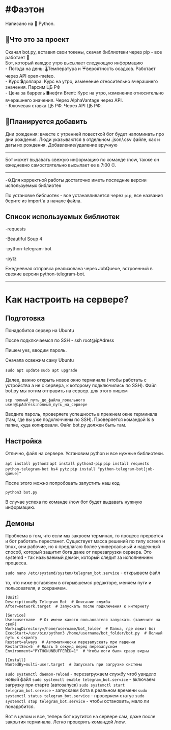 <h1>#Фаэтон</h1>

Написано на 🐍 Python.

<h2>🌟Что это за проект</h2>
Скачал bot.py, вставил свои токены, скачал библиотеки через pip - все работает 🚀<br>
Бот, который каждое утро высылает следующую информацию<br>
- Погода на день: 🌡️Температура и ☔️вероятность осадков. Работает через API open-meteo.<br>
- Курс 💲доллара: Курс на утро, изменение относительно вчерашнего значения. Парсим ЦБ РФ<br>
- Цена за баррель 🛢нефти Brent: Курс на утро, изменение относительно вчерашнего значения. Через AlphaVantage через API.<br>
- Ключевая ставка ЦБ РФ. Через API ЦБ РФ.<br>

<h2>🚧Планируется добавить</h2>
Дни рождения: вместе с утренней повесткой бот будет напоминать про дни рождения. Люди указываются в отдельном .json/.csv файле, как и даты их рождения. Добавление/удаление вручную

<hr>

Бот может выдавать свежую информацию по команде /now, также он ежедневно самостоятельно высылает ее в 7:00 ⏰.

<hr>

-⚙️Для корректной работы достаточно иметь последние версии используемых библиотек<br>

По установке библиотек - все устанавливается через ```pip```, все названия берите из import`a в начале файла. 

<h2>Список используемых библиотек</h2>
<p>-requests</p>
<p>-Beautiful Soup 4</p>
<p>-python-telegram-bot</p>
<p>-pytz</p>
<p>Ежедневная отправка реализована через JobQueue, встроенный в свежие версии python-telegram-bot.</p>

<hr>

<h1>Как настроить на сервере?</h1>
<h2>Подготовка</h2>
<a>Понадобится сервер на Ubuntu</a>
<p>После подключаемся по SSH - ssh root@ipAdress</p>
<p>Пишем yes, вводим пароль.</p>
<p>Сначала освежим саму Ubuntu</p>

```sudo apt update```
```sudo apt upgrade```

<p>Далее, важно открыть новое окно терминала (чтобы работать с устройства а не с сервера, к которому подключились по SSH). Файл bot.py мы хотим отправить на сервер. для этого пишем</p>

```scp полный_путь_до_файла_локального user@ipAdress:полный_путь_на_серверe```

<p>Вводите пароль, проверяете успешность в прежнем окне терминала (там, где вы уже подключчены по SSH). Проверяется командой ls в папке, куда копировали. Файл bot.py должен быть там.</p>

<h2>Настройка</h2>
<p>Отлично, файл на сервере. Установим python и все нужные библиотеки.</p>

```apt install python3```
```apt install python3-pip```
```pip install requests python-telegram-bot bs4 pytz```
```pip install "python-telegram-bot[job-queue]"```

<p>После этого можно попробовать запустить наш код</p>

```python3 bot.py```

<p>В случае успеха по команде /now бот будет выдавать нужную информацию.</p>

<h2>Демоны</h2>
<p>Проблема в том, что если мы закроем терминал, то процесс прервется и бот работать перестанет. Существует масса решений по типу screen и tmux, они рабочие, но я предлагаю более универсальный и надежный способ, который защитит бота даже от перезагрузки сервера. Это systemd - так называемый демон, который следит за исполнением процесса.</p>

```sudo nano /etc/systemd/system/telegram_bot.service``` - открываем файл


<p>то, что ниже вставляем в открывшемся редакторе, меняем пути и пользователя, и сохраняем.</p>

```
[Unit]
Description=My Telegram Bot  # Описание службы
After=network.target  # Запускать после подключения к интернету

[Service]
User=username  # От имени какого пользователя запускать (замените на свой)
WorkingDirectory=/home/username/bot_folder  # Папка, где лежит бот
ExecStart=/usr/bin/python3 /home/username/bot_folder/bot.py  # Полный путь к скрипту
Restart=always  # Автоматически перезапускать при падении
RestartSec=5  # Ждать 5 секунд перед перезапуском
Environment="PYTHONUNBUFFERED=1"  # Чтобы логи были сразу видны

[Install]
WantedBy=multi-user.target  # Запускать при загрузке системы
```
```sudo systemctl daemon-reload``` - перезагружаем службу чтоб увидело новый файл
```sudo systemctl enable telegram_bot.service``` - включаем загрузку при старте (автозапуск)
```sudo systemctl start telegram_bot.service``` - запускаем бота в реальном времени
```sudo systemctl status telegram_bot.service``` - проверяем статус
```sudo systemctl stop telegram_bot.service``` - чтобы остановить, мало ли понадобится.

<p>Вот в целом и все, теперь бот крутится на сервере сам, даже после закрытия терминала. Легко проверить командой /now.</p>
